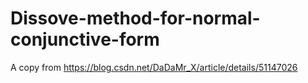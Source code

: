 # Dissove-method-for-normal-conjunctive-form
A copy from https://blog.csdn.net/DaDaMr_X/article/details/51147026
